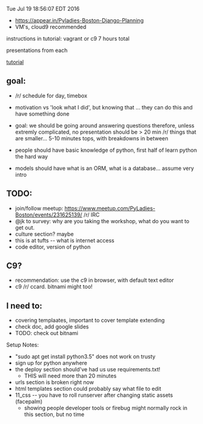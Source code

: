 Tue Jul 19 18:56:07 EDT 2016

- https://appear.in/Pyladies-Boston-Django-Planning
- VM's, cloud9 recommended

instructions in tutorial: vagrant or c9
7 hours total

presentations from each

[tutorial](http://tutorial.djangogirls.org/en/)

## goal: 
- /r/ schedule for day, timebox
- motivation vs 'look what I did', but knowing that ... they can do this and have something done
- goal: we should be going around answering questions therefore, unless
  extremly complicated, no presentation should be > 20 min /r/ things that are
  smaller... 5-10 minutes tops, with breakdowns in between
-  people should have basic knowledge of python, first half of learn python the
  hard way

- models should have what is an ORM, what is a database... assume very intro

## TODO:

-  join/follow meetup: https://www.meetup.com/PyLadies-Boston/events/231625139/ /r/ IRC
- @jk to survey: why are you taking the workshop, what do you want to get out.
- culture section? maybe
- this is at tufts -- what is internet access
- code editor, version of python

## C9?

- recommendation: use the c9 in browser, with default text editor
- c9 /r/ ccard. bitnami might too!


## I need to:

- covering templaates, important to cover template extending
- check doc, add google slides
- TODO: check out bitnami

Setup Notes:
  - "sudo apt get install python3.5" does not work on trusty
  - sign up for python anywhere
  - the deploy section should've had us use requirements.txt!
     - THIS will need more than 20 minutes
  - urls section is broken right now
  - html templates section could probably say what file to edit
  - 11_css -- you have to roll runserver after changing static assets (facepalm)
      - showing people developer tools or firebug might normally rock in this section, but no time

